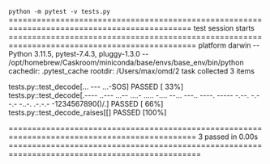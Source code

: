 `python -m pytest -v tests.py`
============================================================================================= test session starts ==============================================================================================
platform darwin -- Python 3.11.5, pytest-7.4.3, pluggy-1.3.0 -- /opt/homebrew/Caskroom/miniconda/base/envs/base_env/bin/python
cachedir: .pytest_cache
rootdir: /Users/max/omd/2 task
collected 3 items                                                                                                                                                                                              

tests.py::test_decode[... --- ...-SOS] PASSED                                                                                                                                                            [ 33%]
tests.py::test_decode[.---- ..--- ...-- ....- ..... -.... --... ---.. ----. ----- -.--. -.--.- -..-. .-.-.-  -1234567890()/.] PASSED                                                                     [ 66%]
tests.py::test_decode_raises[[] PASSED                                                                                                                                                                   [100%]

============================================================================================== 3 passed in 0.00s ===============================================================================================
